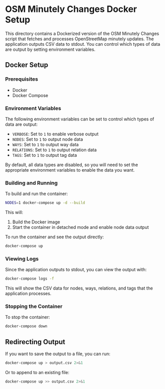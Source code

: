# OSM Minutely Changes Docker Setup

This directory contains a Dockerized version of the OSM Minutely Changes script that fetches and processes OpenStreetMap minutely updates. The application outputs CSV data to stdout. You can control which types of data are output by setting environment variables.

## Docker Setup

### Prerequisites

- Docker
- Docker Compose

### Environment Variables

The following environment variables can be set to control which types of data are output:

- `VERBOSE`: Set to `1` to enable verbose output
- `NODES`: Set to `1` to output node data
- `WAYS`: Set to `1` to output way data
- `RELATIONS`: Set to `1` to output relation data
- `TAGS`: Set to `1` to output tag data

By default, all data types are disabled, so you will need to set the appropriate environment variables to enable the data you want.

### Building and Running

To build and run the container:

```bash
NODES=1 docker-compose up -d --build
```

This will:
1. Build the Docker image
2. Start the container in detached mode and enable node data output

To run the container and see the output directly:

```bash
docker-compose up
```

### Viewing Logs

Since the application outputs to stdout, you can view the output with:

```bash
docker-compose logs -f
```

This will show the CSV data for nodes, ways, relations, and tags that the application processes.

### Stopping the Container

To stop the container:

```bash
docker-compose down
```

## Redirecting Output

If you want to save the output to a file, you can run:

```bash
docker-compose up > output.csv 2>&1
```

Or to append to an existing file:

```bash
docker-compose up >> output.csv 2>&1
```
